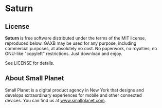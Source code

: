 # Saturn

License
-------

**Saturn** is free software distributed under the terms of the MIT license, reproduced below. GAXB may be used for any purpose, including commercial purposes, at absolutely no cost. No paperwork, no royalties, no GNU-like "copyleft" restrictions. Just download and enjoy.

See LICENSE for details.

## About Small Planet

Small Planet is a digital product agency in New York that designs and develops extraordinary experiences for mobile and other connected devices. You can find us at www.smallplanet.com. 
